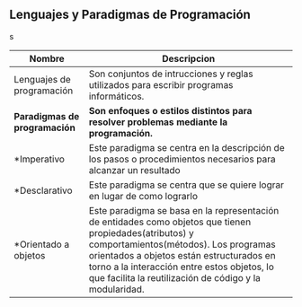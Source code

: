 ## Lenguajes y Paradigmas de Programación

s


| Nombre                  | Descripcion                                                           | 
|-------------------------|-----------------------------------------------------------------------|
| Lenguajes de programación   | Son conjuntos de intrucciones y reglas utilizados para escribir programas informáticos.| 
| **Paradigmas de programación**| **Son enfoques o estilos distintos para resolver problemas mediante la programación.**  |
| *Imperativo                   | Este paradigma se centra en la descripción de los pasos o procedimientos necesarios para alcanzar un resultado|
| *Desclarativo                 | Este paradigma se centra que se quiere lograr en lugar de como lograrlo|
| *Orientado a objetos          | Este paradigma se basa en la representación de entidades como objetos que tienen propiedades(atributos) y comportamientos(métodos). Los programas orientados a objetos están estructurados en torno a la interacción entre estos objetos, lo que facilita la reutilización de código y la modularidad. | 



